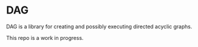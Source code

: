 # DAG

DAG is a library for creating and possibly executing directed acyclic graphs.

This repo is a work in progress.


